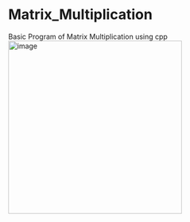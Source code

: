 # Matrix_Multiplication
Basic Program of Matrix Multiplication using cpp
<img width="349" alt="image" src="https://user-images.githubusercontent.com/95617382/186454553-07fb5a53-4a8e-4b57-9d3a-af67f000e179.png">
